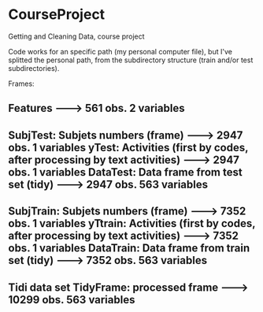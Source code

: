 CourseProject
=============

Getting and Cleaning Data, course project

Code works for an specific path (my personal computer file), but I've splitted the personal path, from the subdirectory structure (train and/or test subdirectories).

Frames:

Features --->   561 obs.   2 variables
---
SubjTest: Subjets numbers (frame) --->  2947 obs.   1 variables
yTest: Activities (first by codes, after processing by text activities) --->  2947 obs.   1 variables
DataTest: Data frame from test set (tidy) --->  2947 obs. 563 variables
---
SubjTrain: Subjets numbers (frame) --->  7352 obs.   1 variables
yTtrain: Activities (first by codes, after processing by text activities) --->  7352 obs.   1 variables
DataTrain: Data frame from train set (tidy) --->  7352 obs. 563 variables
---
Tidi data set
TidyFrame: processed frame ---> 10299 obs. 563 variables
---
